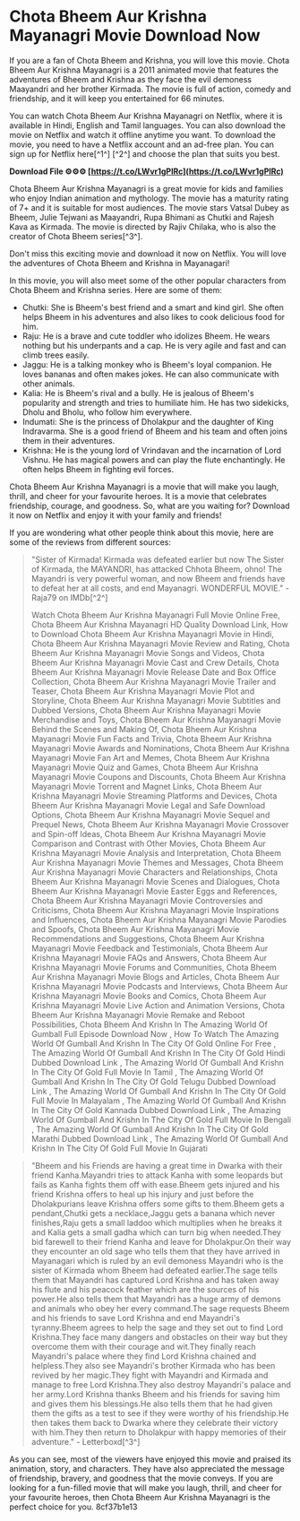 # Chota Bheem Aur Krishna Mayanagri Movie Download Now
 
If you are a fan of Chota Bheem and Krishna, you will love this movie. Chota Bheem Aur Krishna Mayanagri is a 2011 animated movie that features the adventures of Bheem and Krishna as they face the evil demoness Maayandri and her brother Kirmada. The movie is full of action, comedy and friendship, and it will keep you entertained for 66 minutes.
 
You can watch Chota Bheem Aur Krishna Mayanagri on Netflix, where it is available in Hindi, English and Tamil languages. You can also download the movie on Netflix and watch it offline anytime you want. To download the movie, you need to have a Netflix account and an ad-free plan. You can sign up for Netflix here[^1^] [^2^] and choose the plan that suits you best.
 
**Download File ⚙⚙⚙ [https://t.co/LWvr1gPlRc](https://t.co/LWvr1gPlRc)**


 
Chota Bheem Aur Krishna Mayanagri is a great movie for kids and families who enjoy Indian animation and mythology. The movie has a maturity rating of 7+ and it is suitable for most audiences. The movie stars Vatsal Dubey as Bheem, Julie Tejwani as Maayandri, Rupa Bhimani as Chutki and Rajesh Kava as Kirmada. The movie is directed by Rajiv Chilaka, who is also the creator of Chota Bheem series[^3^].
 
Don't miss this exciting movie and download it now on Netflix. You will love the adventures of Chota Bheem and Krishna in Mayanagari!

In this movie, you will also meet some of the other popular characters from Chota Bheem and Krishna series. Here are some of them:
 
- Chutki: She is Bheem's best friend and a smart and kind girl. She often helps Bheem in his adventures and also likes to cook delicious food for him.
- Raju: He is a brave and cute toddler who idolizes Bheem. He wears nothing but his underpants and a cap. He is very agile and fast and can climb trees easily.
- Jaggu: He is a talking monkey who is Bheem's loyal companion. He loves bananas and often makes jokes. He can also communicate with other animals.
- Kalia: He is Bheem's rival and a bully. He is jealous of Bheem's popularity and strength and tries to humiliate him. He has two sidekicks, Dholu and Bholu, who follow him everywhere.
- Indumati: She is the princess of Dholakpur and the daughter of King Indravarma. She is a good friend of Bheem and his team and often joins them in their adventures.
- Krishna: He is the young lord of Vrindavan and the incarnation of Lord Vishnu. He has magical powers and can play the flute enchantingly. He often helps Bheem in fighting evil forces.

Chota Bheem Aur Krishna Mayanagri is a movie that will make you laugh, thrill, and cheer for your favourite heroes. It is a movie that celebrates friendship, courage, and goodness. So, what are you waiting for? Download it now on Netflix and enjoy it with your family and friends!

If you are wondering what other people think about this movie, here are some of the reviews from different sources:

> "Sister of Kirmada! Kirmada was defeated earlier but now The Sister of Kirmada, the MAYANDRI, has attacked Chhota Bheem, ohno! The Mayandri is very powerful woman, and now Bheem and friends have to defeat her at all costs, and end Mayanagri. WONDERFUL MOVIE." - Raja79 on IMDb[^2^]
> 
> 
> Watch Chota Bheem Aur Krishna Mayanagri Full Movie Online Free,  Chota Bheem Aur Krishna Mayanagri HD Quality Download Link,  How to Download Chota Bheem Aur Krishna Mayanagri Movie in Hindi,  Chota Bheem Aur Krishna Mayanagri Movie Review and Rating,  Chota Bheem Aur Krishna Mayanagri Movie Songs and Videos,  Chota Bheem Aur Krishna Mayanagri Movie Cast and Crew Details,  Chota Bheem Aur Krishna Mayanagri Movie Release Date and Box Office Collection,  Chota Bheem Aur Krishna Mayanagri Movie Trailer and Teaser,  Chota Bheem Aur Krishna Mayanagri Movie Plot and Storyline,  Chota Bheem Aur Krishna Mayanagri Movie Subtitles and Dubbed Versions,  Chota Bheem Aur Krishna Mayanagri Movie Merchandise and Toys,  Chota Bheem Aur Krishna Mayanagri Movie Behind the Scenes and Making Of,  Chota Bheem Aur Krishna Mayanagri Movie Fun Facts and Trivia,  Chota Bheem Aur Krishna Mayanagri Movie Awards and Nominations,  Chota Bheem Aur Krishna Mayanagri Movie Fan Art and Memes,  Chota Bheem Aur Krishna Mayanagri Movie Quiz and Games,  Chota Bheem Aur Krishna Mayanagri Movie Coupons and Discounts,  Chota Bheem Aur Krishna Mayanagri Movie Torrent and Magnet Links,  Chota Bheem Aur Krishna Mayanagri Movie Streaming Platforms and Devices,  Chota Bheem Aur Krishna Mayanagri Movie Legal and Safe Download Options,  Chota Bheem Aur Krishna Mayanagri Movie Sequel and Prequel News,  Chota Bheem Aur Krishna Mayanagri Movie Crossover and Spin-off Ideas,  Chota Bheem Aur Krishna Mayanagri Movie Comparison and Contrast with Other Movies,  Chota Bheem Aur Krishna Mayanagri Movie Analysis and Interpretation,  Chota Bheem Aur Krishna Mayanagri Movie Themes and Messages,  Chota Bheem Aur Krishna Mayanagri Movie Characters and Relationships,  Chota Bheem Aur Krishna Mayanagri Movie Scenes and Dialogues,  Chota Bheem Aur Krishna Mayanagri Movie Easter Eggs and References,  Chota Bheem Aur Krishna Mayanagri Movie Controversies and Criticisms,  Chota Bheem Aur Krishna Mayanagri Movie Inspirations and Influences,  Chota Bheem Aur Krishna Mayanagri Movie Parodies and Spoofs,  Chota Bheem Aur Krishna Mayanagri Movie Recommendations and Suggestions,  Chota Bheem Aur Krishna Mayanagri Movie Feedback and Testimonials,  Chota Bheem Aur Krishna Mayanagri Movie FAQs and Answers,  Chota Bheem Aur Krishna Mayanagri Movie Forums and Communities,  Chota Bheem Aur Krishna Mayanagri Movie Blogs and Articles,  Chota Bheem Aur Krishna Mayanagri Movie Podcasts and Interviews,  Chota Bheem Aur Krishna Mayanagri Movie Books and Comics,  Chota Bheem Aur Krishna Mayanagri Movie Live Action and Animation Versions,  Chota Bheem Aur Krishna Mayanagri Movie Remake and Reboot Possibilities,  Chota Bheem And Krishn In The Amazing World Of Gumball Full Episode Download Now ,  How To Watch The Amazing World Of Gumball And Krishn In The City Of Gold Online For Free ,  The Amazing World Of Gumball And Krishn In The City Of Gold Hindi Dubbed Download Link ,  The Amazing World Of Gumball And Krishn In The City Of Gold Full Movie In Tamil ,  The Amazing World Of Gumball And Krishn In The City Of Gold Telugu Dubbed Download Link ,  The Amazing World Of Gumball And Krishn In The City Of Gold Full Movie In Malayalam ,  The Amazing World Of Gumball And Krishn In The City Of Gold Kannada Dubbed Download Link ,  The Amazing World Of Gumball And Krishn In The City Of Gold Full Movie In Bengali ,  The Amazing World Of Gumball And Krishn In The City Of Gold Marathi Dubbed Download Link ,  The Amazing World Of Gumball And Krishn In The City Of Gold Full Movie In Gujarati

> "Bheem and his Friends are having a great time in Dwarka with their friend Kanha.Mayandri tries to attack Kanha with some leopards but fails as Kanha fights them off with ease.Bheem gets injured and his friend Krishna offers to heal up his injury and just before the Dholakpurians leave Krishna offers some gifts to them.Bheem gets a pendant,Chutki gets a necklace,Jaggu gets a banana which never finishes,Raju gets a small laddoo which multiplies when he breaks it and Kalia gets a small gadha which can turn big when needed.They bid farewell to their friend Kanha and leave for Dholakpur.On their way they encounter an old sage who tells them that they have arrived in Mayanagari which is ruled by an evil demoness Mayandri who is the sister of Kirmada whom Bheem had defeated earlier.The sage tells them that Mayandri has captured Lord Krishna and has taken away his flute and his peacock feather which are the sources of his power.He also tells them that Mayandri has a huge army of demons and animals who obey her every command.The sage requests Bheem and his friends to save Lord Krishna and end Mayandri's tyranny.Bheem agrees to help the sage and they set out to find Lord Krishna.They face many dangers and obstacles on their way but they overcome them with their courage and wit.They finally reach Mayandri's palace where they find Lord Krishna chained and helpless.They also see Mayandri's brother Kirmada who has been revived by her magic.They fight with Mayandri and Kirmada and manage to free Lord Krishna.They also destroy Mayandri's palace and her army.Lord Krishna thanks Bheem and his friends for saving him and gives them his blessings.He also tells them that he had given them the gifts as a test to see if they were worthy of his friendship.He then takes them back to Dwarka where they celebrate their victory with him.They then return to Dholakpur with happy memories of their adventure." - Letterboxd[^3^]

As you can see, most of the viewers have enjoyed this movie and praised its animation, story, and characters. They have also appreciated the message of friendship, bravery, and goodness that the movie conveys. If you are looking for a fun-filled movie that will make you laugh, thrill, and cheer for your favourite heroes, then Chota Bheem Aur Krishna Mayanagri is the perfect choice for you.
 8cf37b1e13
 
